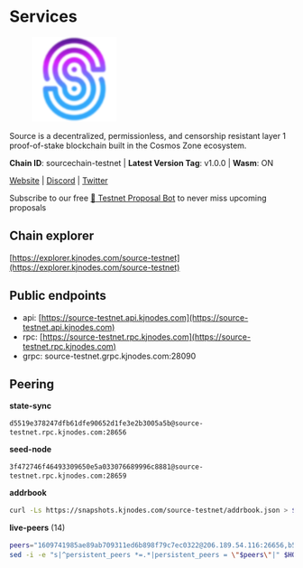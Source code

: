 # Services

<figure><img src="https://raw.githubusercontent.com/kj89/cosmos-images/main/logos/source.png" width="150" alt=""><figcaption></figcaption></figure>

Source is a decentralized, permissionless, and censorship resistant layer 1 proof-of-stake blockchain built in the Cosmos Zone ecosystem.

**Chain ID**: sourcechain-testnet | **Latest Version Tag**: v1.0.0 | **Wasm**: ON

[Website](https://www.sourceprotocol.io) | [Discord](https://discord.io/SourceProtocol) | [Twitter](https://www.twitter.com/sourceprotocol_)



Subscribe to our free [🤖 Testnet Proposal Bot](https://t.me/kjnodes_testnet_proposal_bot) to never miss upcoming proposals


## Chain explorer
[https://explorer.kjnodes.com/source-testnet](https://explorer.kjnodes.com/source-testnet)

## Public endpoints

* api: [https://source-testnet.api.kjnodes.com](https://source-testnet.api.kjnodes.com)
* rpc: [https://source-testnet.rpc.kjnodes.com](https://source-testnet.rpc.kjnodes.com)
* grpc: source-testnet.grpc.kjnodes.com:28090

## Peering

**state-sync**

```text
d5519e378247dfb61dfe90652d1fe3e2b3005a5b@source-testnet.rpc.kjnodes.com:28656
```

**seed-node**

```text
3f472746f46493309650e5a033076689996c8881@source-testnet.rpc.kjnodes.com:28659
```

**addrbook**
```bash
curl -Ls https://snapshots.kjnodes.com/source-testnet/addrbook.json > $HOME/.source/config/addrbook.json
```

**live-peers** (14)
```bash
peers="1609741985ae89ab709311ed6b898f79c7ec0322@206.189.54.116:26656,b57b9573b55c57c534cdb70a53138dec739b519d@212.23.222.220:26356,7a288e8d085b5aad8d43b0c6e6dbb8498588c206@5.182.17.164:26656,1450d99427abd81410c6f8032aec25961bf7bf89@80.82.215.19:36656,da23ed57fc3d03b3864c309b589f2b5130a04a9f@65.109.111.204:28656,d960215e0788fcfc04b9e2e824e5751bf1efe7fc@65.108.82.152:26656,5755422056c55063f76e4dd0c4245904640ec34b@135.181.149.90:26656,b24ae5d099d5564a227aa7b1a8278293b8db0cfa@185.255.131.27:26656,cb09ec2e5dc91beaa3d05c79a0a8d6c30fffcc59@65.108.78.101:26656,80d48a1823db3c71f5e5babe89271156af6ceb89@194.163.156.184:26656,9d16b552697cdce3c8b4f23de53708533d99bc59@165.232.144.133:26656,2c4a32763185e357c4a5e68a465bdc5375c7f413@136.243.88.91:3140,d5519e378247dfb61dfe90652d1fe3e2b3005a5b@65.109.68.190:28656,5fb7f75e3a97fa0f936020b62daf1e67281f7f16@65.109.92.240:20056"
sed -i -e "s|^persistent_peers *=.*|persistent_peers = \"$peers\"|" $HOME/.source/config/config.toml
```
